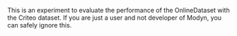 This is an experiment to evaluate the performance of the OnlineDataset with the Criteo dataset. If you are just a user and not developer of Modyn, you can safely ignore this.
